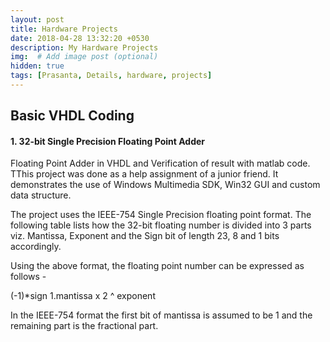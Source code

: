 ```yaml
---
layout: post
title: Hardware Projects
date: 2018-04-28 13:32:20 +0530
description: My Hardware Projects
img:  # Add image post (optional)
hidden: true
tags: [Prasanta, Details, hardware, projects]
---
```


## Basic VHDL Coding

#### 1. 32-bit Single Precision Floating Point Adder

Floating Point Adder in VHDL and Verification of result with matlab code. TThis project was done as a help assignment of a junior friend. It demonstrates the use of Windows Multimedia SDK, Win32 GUI and custom data structure.

The project uses the IEEE-754 Single Precision floating point format. The following table lists how the 32-bit floating number is divided into 3 parts viz. Mantissa, Exponent and the Sign bit of length 23, 8 and 1 bits accordingly.

Using the above format, the floating point number can be expressed as follows -

(-1)*sign 1.mantissa x 2 ^ exponent

In the IEEE-754 format the first bit of mantissa is assumed to be 1 and the remaining part is the fractional part.
